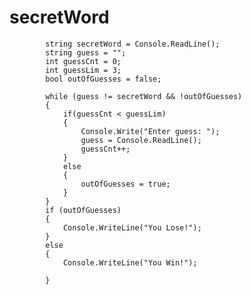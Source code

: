 # secretWord

            string secretWord = Console.ReadLine();
            string guess = "";
            int guessCnt = 0;
            int guessLim = 3;
            bool outOfGuesses = false;

            while (guess != secretWord && !outOfGuesses)
            {
                if(guessCnt < guessLim)
                {
                    Console.Write("Enter guess: ");
                    guess = Console.ReadLine();
                    guessCnt++;
                }
                else
                {
                    outOfGuesses = true;
                }
            }
            if (outOfGuesses)
            {
                Console.WriteLine("You Lose!");
            }
            else
            {
                Console.WriteLine("You Win!");

            }
